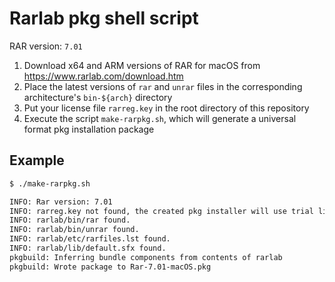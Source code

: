 # Rarlab pkg shell script

RAR version: `7.01`

1. Download x64 and ARM versions of RAR for macOS from https://www.rarlab.com/download.htm
2. Place the latest versions of `rar` and `unrar` files in the corresponding architecture's `bin-${arch}` directory
3. Put your license file `rarreg.key` in the root directory of this repository
4. Execute the script `make-rarpkg.sh`, which will generate a universal format pkg installation package

## Example

```bash
$ ./make-rarpkg.sh

INFO: Rar version: 7.01
INFO: rarreg.key not found, the created pkg installer will use trial license.
INFO: rarlab/bin/rar found.
INFO: rarlab/bin/unrar found.
INFO: rarlab/etc/rarfiles.lst found.
INFO: rarlab/lib/default.sfx found.
pkgbuild: Inferring bundle components from contents of rarlab
pkgbuild: Wrote package to Rar-7.01-macOS.pkg
```